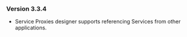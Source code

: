 ### Version 3.3.4

- Service Proxies designer supports referencing Services from other applications.